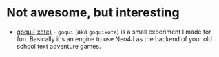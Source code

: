 Not awesome, but interesting
============================

- [goqui{,xote}](https://github.com/agonzalezro/goqui) - `goqui` (aka `goquixote`) is a small experiment I made for fun. Basically it's an engine to use Neo4J as the backend of your old school text adventure games.

